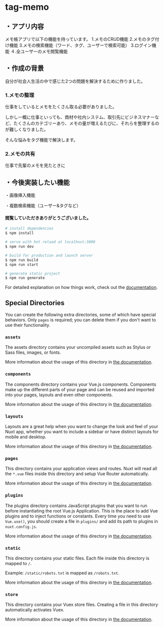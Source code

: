 # tag-memo

## ・アプリ内容
メモ帳アプリで以下の機能を持っています。
1.メモのCRUD機能
2.メモのタグ付け機能
3.メモの検索機能（ワード、タグ、ユーザーで検索可能）
3.ログイン機能
４.全ユーザーのメモ閲覧機能

## ・作成の背景
自分が社会人生活の中で感じた2つの問題を解決するために作りました。

### 1.メモの整理
仕事をしているとメモをたくさん取る必要がありました。

しかし一概に仕事といっても、商材や社内システム、取引先にビジネスマナーなど、たくさんのカテゴリーあり、メモの量が増えるたびに、それらを整理するのが難しくなりました。

そんな悩みをタグ機能で解決します。

### 2.メモの共有
仕事で先輩のメモを見たときに

## ・今後実装したい機能
・画像挿入機能

・複数検索機能（ユーザー&タグなど）


#### 閲覧していただきありがとうございました。

```bash
# install dependencies
$ npm install

# serve with hot reload at localhost:3000
$ npm run dev

# build for production and launch server
$ npm run build
$ npm run start

# generate static project
$ npm run generate
```

For detailed explanation on how things work, check out the [documentation](https://nuxtjs.org).

## Special Directories

You can create the following extra directories, some of which have special behaviors. Only `pages` is required; you can delete them if you don't want to use their functionality.

### `assets`

The assets directory contains your uncompiled assets such as Stylus or Sass files, images, or fonts.

More information about the usage of this directory in [the documentation](https://nuxtjs.org/docs/2.x/directory-structure/assets).

### `components`

The components directory contains your Vue.js components. Components make up the different parts of your page and can be reused and imported into your pages, layouts and even other components.

More information about the usage of this directory in [the documentation](https://nuxtjs.org/docs/2.x/directory-structure/components).

### `layouts`

Layouts are a great help when you want to change the look and feel of your Nuxt app, whether you want to include a sidebar or have distinct layouts for mobile and desktop.

More information about the usage of this directory in [the documentation](https://nuxtjs.org/docs/2.x/directory-structure/layouts).

### `pages`

This directory contains your application views and routes. Nuxt will read all the `*.vue` files inside this directory and setup Vue Router automatically.

More information about the usage of this directory in [the documentation](https://nuxtjs.org/docs/2.x/get-started/routing).

### `plugins`

The plugins directory contains JavaScript plugins that you want to run before instantiating the root Vue.js Application. This is the place to add Vue plugins and to inject functions or constants. Every time you need to use `Vue.use()`, you should create a file in `plugins/` and add its path to plugins in `nuxt.config.js`.

More information about the usage of this directory in [the documentation](https://nuxtjs.org/docs/2.x/directory-structure/plugins).

### `static`

This directory contains your static files. Each file inside this directory is mapped to `/`.

Example: `/static/robots.txt` is mapped as `/robots.txt`.

More information about the usage of this directory in [the documentation](https://nuxtjs.org/docs/2.x/directory-structure/static).

### `store`

This directory contains your Vuex store files. Creating a file in this directory automatically activates Vuex.

More information about the usage of this directory in [the documentation](https://nuxtjs.org/docs/2.x/directory-structure/store).
